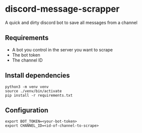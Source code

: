 # discord-message-scrapper
A quick and dirty discord bot to save all messages from a channel

## Requirements
- A bot you control in the server you want to scrape
- The bot token
- The channel ID

## Install dependencies
```shell
python3 -m venv venv
source ./venv/bin/activate
pip install -r requirements.txt
```

## Configuration
```shell
export BOT_TOKEN=<your-bot-token>
export CHANNEL_ID=<id-of-channel-to-scrape>
```
